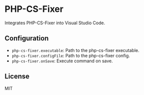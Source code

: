 # PHP-CS-Fixer

Integrates PHP-CS-Fixer into Visual Studio Code.

## Configuration

* `php-cs-fixer.executable`: Path to the php-cs-fixer executable.
* `php-cs-fixer.configFile`: Path to the php-cs-fixer config.
* `php-cs-fixer.onSave`: Execute command on save.

## License

MIT
